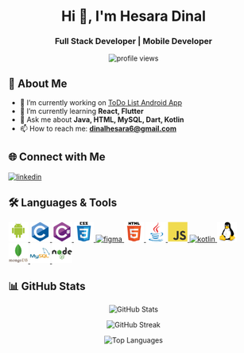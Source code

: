 <h1 align="center">Hi 👋, I'm Hesara Dinal</h1>
<h3 align="center">Full Stack Developer | Mobile Developer</h3>

<p align="center">
  <img src="https://komarev.com/ghpvc/?username=HesaraDinal1234&label=Profile%20Views&color=0e75b6&style=flat" alt="profile views" />
</p>

## 🚀 About Me
- 🔭 I’m currently working on [ToDo List Android App](https://github.com/HesaraDinal1234/ToDoList-Kotlin.git)
- 🌱 I’m currently learning **React, Flutter**
- 💬 Ask me about **Java, HTML, MySQL, Dart, Kotlin**
- 📫 How to reach me: **dinalhesara6@gmail.com**

## 🌐 Connect with Me
<p align="left">
<a href="https://www.linkedin.com/in/hesara-dinal-aa667b354/" target="blank">
  <img align="center" src="https://raw.githubusercontent.com/rahuldkjain/github-profile-readme-generator/master/src/images/icons/Social/linked-in-alt.svg" alt="linkedin" height="30" width="40"/>
</a>
</p>

## 🛠️ Languages & Tools
<p align="left">
  <a href="https://developer.android.com" target="_blank"> <img src="https://raw.githubusercontent.com/devicons/devicon/master/icons/android/android-original-wordmark.svg" alt="android" width="40" height="40"/> </a>
  <a href="https://www.cprogramming.com/" target="_blank"> <img src="https://raw.githubusercontent.com/devicons/devicon/master/icons/c/c-original.svg" alt="c" width="40" height="40"/> </a>
  <a href="https://www.w3schools.com/cs/" target="_blank"> <img src="https://raw.githubusercontent.com/devicons/devicon/master/icons/csharp/csharp-original.svg" alt="csharp" width="40" height="40"/> </a>
  <a href="https://www.w3schools.com/css/" target="_blank"> <img src="https://raw.githubusercontent.com/devicons/devicon/master/icons/css3/css3-original-wordmark.svg" alt="css3" width="40" height="40"/> </a>
  <a href="https://www.figma.com/" target="_blank"> <img src="https://www.vectorlogo.zone/logos/figma/figma-icon.svg" alt="figma" width="40" height="40"/> </a>
  <a href="https://www.w3.org/html/" target="_blank"> <img src="https://raw.githubusercontent.com/devicons/devicon/master/icons/html5/html5-original-wordmark.svg" alt="html5" width="40" height="40"/> </a>
  <a href="https://www.java.com" target="_blank"> <img src="https://raw.githubusercontent.com/devicons/devicon/master/icons/java/java-original.svg" alt="java" width="40" height="40"/> </a>
  <a href="https://developer.mozilla.org/en-US/docs/Web/JavaScript" target="_blank"> <img src="https://raw.githubusercontent.com/devicons/devicon/master/icons/javascript/javascript-original.svg" alt="javascript" width="40" height="40"/> </a>
  <a href="https://kotlinlang.org" target="_blank"> <img src="https://www.vectorlogo.zone/logos/kotlinlang/kotlinlang-icon.svg" alt="kotlin" width="40" height="40"/> </a>
  <a href="https://www.linux.org/" target="_blank"> <img src="https://raw.githubusercontent.com/devicons/devicon/master/icons/linux/linux-original.svg" alt="linux" width="40" height="40"/> </a>
  <a href="https://www.mongodb.com/" target="_blank"> <img src="https://raw.githubusercontent.com/devicons/devicon/master/icons/mongodb/mongodb-original-wordmark.svg" alt="mongodb" width="40" height="40"/> </a>
  <a href="https://www.mysql.com/" target="_blank"> <img src="https://raw.githubusercontent.com/devicons/devicon/master/icons/mysql/mysql-original-wordmark.svg" alt="mysql" width="40" height="40"/> </a>
  <a href="https://nodejs.org" target="_blank"> <img src="https://raw.githubusercontent.com/devicons/devicon/master/icons/nodejs/nodejs-original-wordmark.svg" alt="nodejs" width="40" height="40"/> </a>
</p>

## 📊 GitHub Stats
<p align="center">
  <img src="https://github-readme-stats.vercel.app/api?username=HesaraDinal1234&show_icons=true&theme=radical" alt="GitHub Stats"/>
</p>

<p align="center">
  <img src="https://github-readme-streak-stats.herokuapp.com/?user=HesaraDinal1234&theme=radical" alt="GitHub Streak"/>
</p>

<p align="center">
  <img src="https://github-readme-stats.vercel.app/api/top-langs/?username=HesaraDinal1234&layout=compact&theme=radical" alt="Top Languages"/>
</p>
